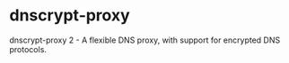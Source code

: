 # dnscrypt-proxy
dnscrypt-proxy 2 - A flexible DNS proxy, with support for encrypted DNS protocols.
